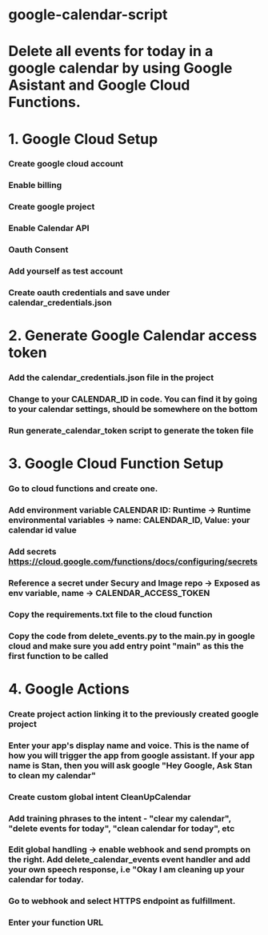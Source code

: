 # google-calendar-script

# Delete all events for today in a google calendar by using Google Asistant and Google Cloud Functions.

# 1. Google Cloud Setup
### Create google cloud account
### Enable billing
### Create google project
### Enable Calendar API
### Oauth Consent
### Add yourself as test account
### Create oauth credentials and save under calendar_credentials.json

# 2. Generate Google Calendar access token
### Add the calendar_credentials.json file in the project
### Change to your CALENDAR_ID in code. You can find it by going to your calendar settings, should be somewhere on the bottom
### Run generate_calendar_token script to generate the token file

# 3. Google Cloud Function Setup
### Go to cloud functions and create one. 
### Add environment variable CALENDAR ID: Runtime -> Runtime environmental variables -> name: CALENDAR_ID, Value: your calendar id value
### Add secrets https://cloud.google.com/functions/docs/configuring/secrets
### Reference a secret under Secury and Image repo -> Exposed as env variable, name -> CALENDAR_ACCESS_TOKEN
### Copy the requirements.txt file to the cloud function 
### Copy the code from delete_events.py to the main.py in google cloud and make sure you add entry point "main" as this the first function to be called

# 4. Google Actions
### Create project action linking it to the previously created google project
### Enter your app's display name and voice. This is the name of how you will trigger the app from google assistant. If your app name is Stan, then you will ask google "Hey Google, Ask Stan to clean my calendar" 
### Create custom global intent CleanUpCalendar 
### Add training phrases to the intent - "clear my calendar", "delete events for today", "clean calendar for today", etc
### Edit global handling -> enable webhook and send prompts on the right. Add delete_calendar_events event handler and add your own speech response, i.e "Okay I am cleaning up your calendar for today.
### Go to webhook and select HTTPS endpoint as fulfillment. 
### Enter your function URL 